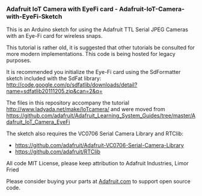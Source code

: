 ### Adafruit IoT Camera with EyeFi card - Adafruit-IoT-Camera-with-EyeFi-Sketch
This is an Arduino sketch for using the Adafruit TTL Serial JPEG Cameras with an Eye-Fi card for wireless snaps.

This tutorial is rather old, it is suggested that other tutorials be consulted for more modern implementations. This
code is being hosted for legacy purposes.

It is recommended you initialize the Eye-Fi card using the SdFormatter sketch included with the SdFat library:
http://code.google.com/p/sdfatlib/downloads/detail?name=sdfatlib20111205.zip&can=2&q=

The files in this repository accompany the tutorial http://www.ladyada.net/make/IoTcamera/ 
and were moved from https://github.com/adafruit/Adafruit_Learning_System_Guides/tree/master/Adafruit_IoT_Camera_EyeFi

The sketch also requires the VC0706 Serial Camera Library and RTClib:  
- https://github.com/adafruit/Adafruit-VC0706-Serial-Camera-Library
- https://github.com/adafruit/RTClib

All code MIT License, please keep attribution to Adafruit Industries, Limor Fried

Please consider buying your parts at [Adafruit.com](https://www.adafruit.com) to support open source code.
